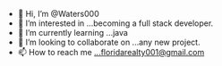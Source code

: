 - 👋 Hi, I’m @Waters000
- 👀 I’m interested in ...becoming a full stack developer.
- 🌱 I’m currently learning ...java
- 💞️ I’m looking to collaborate on ...any new project.
- 📫 How to reach me ...floridarealty001@gmail.com

<!---
Waters000/Waters000 is a ✨ special ✨ repository because its `README.md` (this file) appears on your GitHub profile.
You can click the Preview link to take a look at your changes.
--->
